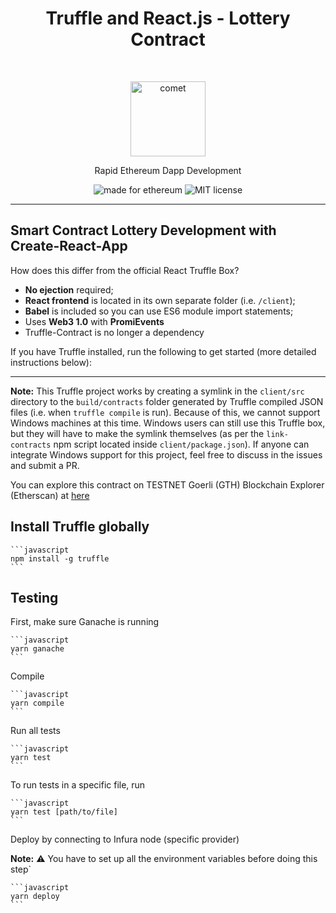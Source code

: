<h1 align="center">Truffle and React.js - Lottery Contract</h1> <br>
<p align="center">
  <img alt="comet" src="https://user-images.githubusercontent.com/943555/35969146-a360d406-0d11-11e8-8224-2efdde6fb888.png" width="120">
</p>
<p align="center">Rapid Ethereum Dapp Development</p>

<p align="center">
  <img alt="made for ethereum" src="https://img.shields.io/badge/made_for-ethereum-771ea5.svg">
  <img alt="MIT license" src="https://img.shields.io/badge/license-MIT-blue.svg">
</p>

---

## Smart Contract Lottery Development with Create-React-App

How does this differ from the official React Truffle Box?

- **No ejection** required;
- **React frontend** is located in its own separate folder (i.e. `/client`);
- **Babel** is included so you can use ES6 module import statements;
- Uses **Web3 1.0** with **PromiEvents**
- Truffle-Contract is no longer a dependency

If you have Truffle installed, run the following to get started (more detailed instructions below):

---

**Note:** This Truffle project works by creating a symlink in the `client/src` directory to the `build/contracts` folder generated by Truffle compiled JSON files (i.e. when `truffle compile` is run). Because of this, we cannot support Windows machines at this time. Windows users can still use this Truffle box, but they will have to make the symlink themselves (as per the `link-contracts` npm script located inside `client/package.json`). If anyone can integrate Windows support for this project, feel free to discuss in the issues and submit a PR.

You can explore this contract on TESTNET Goerli (GTH) Blockchain Explorer (Etherscan) at [here](https://goerli.etherscan.io/address/0xDDb2acDeAfDdA6063ADF6D1D19ECe28F9c9A278D)

## Install Truffle globally

    ```javascript
    npm install -g truffle
    ```

## Testing

First, make sure Ganache is running

    ```javascript
    yarn ganache
    ```

Compile

    ```javascript
    yarn compile
    ```

Run all tests

    ```javascript
    yarn test
    ```

To run tests in a specific file, run

    ```javascript
    yarn test [path/to/file]
    ```

Deploy by connecting to Infura node (specific provider)

**Note:** ⚠️ You have to set up all the environment variables before doing this step`

    ```javascript
    yarn deploy
    ```
